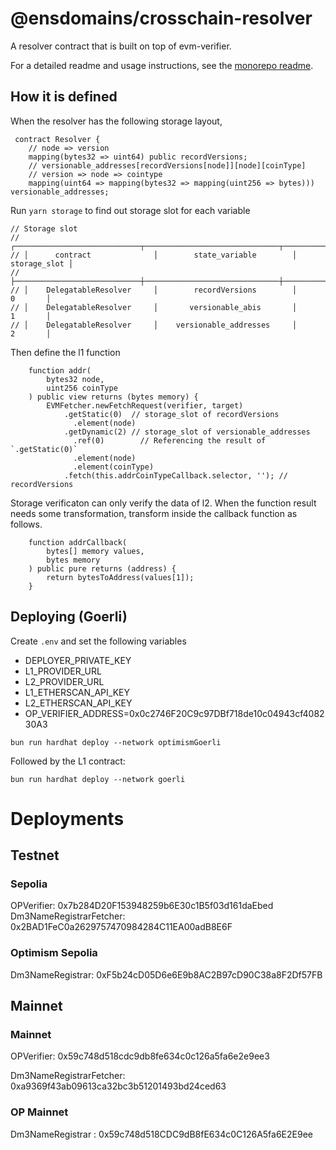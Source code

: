 # @ensdomains/crosschain-resolver

A resolver contract that is built on top of evm-verifier.

For a detailed readme and usage instructions, see the [monorepo readme](https://github.com/ensdomains/evmgateway/tree/main).


## How it is defined

When the resolver has the following storage layout,

```
 contract Resolver {
    // node => version
    mapping(bytes32 => uint64) public recordVersions;
    // versionable_addresses[recordVersions[node]][node][coinType]
    // version => node => cointype
    mapping(uint64 => mapping(bytes32 => mapping(uint256 => bytes))) versionable_addresses;
```

Run `yarn storage` to find out storage slot for each variable

```
// Storage slot
// ┌────────────────────────────┬──────────────────────────────┬──────────────┬
// │      contract              │        state_variable        │ storage_slot │ 
// ├────────────────────────────┼──────────────────────────────┼──────────────┼
// │    DelegatableResolver     │        recordVersions        │      0       │
// │    DelegatableResolver     │       versionable_abis       │      1       │
// │    DelegatableResolver     │    versionable_addresses     │      2       │
```

Then define the l1 function

```
    function addr(
        bytes32 node,
        uint256 coinType
    ) public view returns (bytes memory) {
        EVMFetcher.newFetchRequest(verifier, target)
            .getStatic(0)  // storage_slot of recordVersions
              .element(node)
            .getDynamic(2) // storage_slot of versionable_addresses
              .ref(0)        // Referencing the result of `.getStatic(0)`
              .element(node)
              .element(coinType)
            .fetch(this.addrCoinTypeCallback.selector, ''); // recordVersions
```

Storage verificaton can only verify the data of l2. When the function result needs some transformation, transform inside the callback function as follows.

```
    function addrCallback(
        bytes[] memory values,
        bytes memory
    ) public pure returns (address) {
        return bytesToAddress(values[1]);
    }
```



## Deploying (Goerli)

Create `.env` and set the following variables


- DEPLOYER_PRIVATE_KEY
- L1_PROVIDER_URL
- L2_PROVIDER_URL
- L1_ETHERSCAN_API_KEY
- L2_ETHERSCAN_API_KEY
- OP_VERIFIER_ADDRESS=0x0c2746F20C9c97DBf718de10c04943cf408230A3

```
bun run hardhat deploy --network optimismGoerli
```

Followed by the L1 contract:

```
bun run hardhat deploy --network goerli
```


# Deployments

## Testnet

### Sepolia 

OPVerifier: 0x7b284D20F153948259b6E30c1B5f03d161daEbed
Dm3NameRegistrarFetcher: 0x2BAD1FeC0a2629757470984284C11EA00adB8E6F

### Optimism Sepolia

Dm3NameRegistrar: 0xF5b24cD05D6e6E9b8AC2B97cD90C38a8F2Df57FB

## Mainnet 

### Mainnet 

OPVerifier: 0x59c748d518cdc9db8fe634c0c126a5fa6e2e9ee3

Dm3NameRegistrarFetcher: 0xa9369f43ab09613ca32bc3b51201493bd24ced63

### OP Mainnet

Dm3NameRegistrar : 0x59c748d518CDC9dB8fE634c0C126A5fa6E2E9ee
